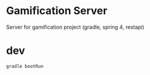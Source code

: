 # Gamification Server
Server for gamification project (gradle, spring 4, restapi)

# dev
```
gradle bootRun
```

